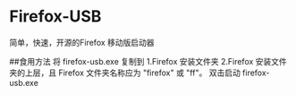 # Firefox-USB
简单，快速，开源的Firefox 移动版启动器


##食用方法
将 firefox-usb.exe 复制到
  1.Firefox 安装文件夹
  2.Firefox 安装文件夹的上层，且 Firefox 文件夹名称应为 "firefox" 或 "ff"。
双击启动 firefox-usb.exe
